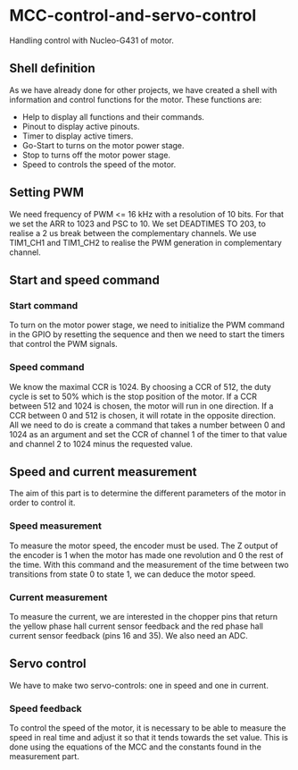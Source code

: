 # MCC-control-and-servo-control
Handling control with Nucleo-G431 of motor.

## Shell definition
As we have already done for other projects, we have created a shell with information and control functions for the motor.
These functions are: 
- Help to display all functions and their commands.
- Pinout to display active pinouts.
- Timer to display active timers.
- Go-Start to turns on the motor power stage.
- Stop to turns off the motor power stage.
- Speed to controls the speed of the motor.

## Setting PWM 
We need frequency of PWM <= 16 kHz with a resolution of 10 bits. For that we set the ARR to 1023 and PSC to 10. We set DEADTIMES TO 203, to realise a 2 us break between the complementary channels. We use TIM1_CH1 and TIM1_CH2 to realise the PWM generation in complementary channel.

## Start and speed command
### Start command
To turn on the motor power stage, we need to initialize the PWM command in the GPIO by resetting the sequence and then we need to start the timers that control the PWM signals.

### Speed command
We know the maximal CCR is 1024. By choosing a CCR of 512, the duty cycle is set to 50% which is the stop position of the motor. If a CCR between 512 and 1024 is chosen, the motor will run in one direction. If a CCR between 0 and 512 is chosen, it will rotate in the opposite direction.<br />
All we need to do is create a command that takes a number between 0 and 1024 as an argument and set the CCR of channel 1 of the timer to that value and channel 2 to 1024 minus the requested value.

## Speed and current measurement
The aim of this part is to determine the different parameters of the motor in order to control it.

### Speed measurement
To measure the motor speed, the encoder must be used. The Z output of the encoder is 1 when the motor has made one revolution and 0 the rest of the time. With this command and the measurement of the time between two transitions from state 0 to state 1, we can deduce the motor speed.

### Current measurement
To measure the current, we are interested in the chopper pins that return the yellow phase hall current sensor feedback and the red phase hall current sensor feedback (pins 16 and 35). We also need an ADC.


## Servo control
We have to make two servo-controls: one in speed and one in current.
### Speed feedback
To control the speed of the motor, it is necessary to be able to measure the speed in real time and adjust it so that it tends towards the set value. This is done using the equations of the MCC and the constants found in the measurement part.
